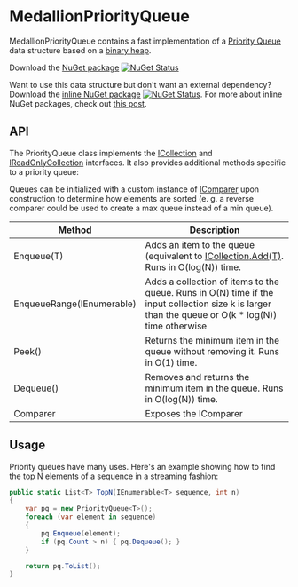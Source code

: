 ﻿MedallionPriorityQueue
==============

MedallionPriorityQueue contains a fast implementation of a [Priority Queue](https://docs.oracle.com/javase/7/docs/api/java/util/PriorityQueue.html) data structure based on a [binary heap](https://en.wikipedia.org/wiki/Binary_heap).

Download the [NuGet package](https://www.nuget.org/packages/MedallionPriorityQueue) [![NuGet Status](http://img.shields.io/nuget/v/MedallionCollections.svg?style=flat)](https://www.nuget.org/packages/MedallionPriorityQueue/)

Want to use this data structure but don't want an external dependency? Download the [inline NuGet package](https://www.nuget.org/packages/MedallionPriorityQueue.Inline/) [![NuGet Status](http://img.shields.io/nuget/v/MedallionPriorityQueue.Inline.svg?style=flat)](https://www.nuget.org/packages/MedallionCollections.Inline/). For more about inline NuGet packages, check out [this post](http://www.codeducky.org/inline-nuget-packages-a-solution-to-the-problem-of-utility-libraries/).

## API

The PriorityQueue<T> class implements the [ICollection<T>](https://msdn.microsoft.com/en-us/library/92t2ye13.aspx) and [IReadOnlyCollection<T>](https://msdn.microsoft.com/en-us/library/hh881542.aspx) interfaces. It also provides additional methods specific to a priority queue:

Queues can be initialized with a custom instance of [IComparer<T>](https://msdn.microsoft.com/en-us/library/8ehhxeaf.aspx) upon construction to determine how elements are sorted (e. g. a reverse comparer could be used to create a max queue instead of a min queue).

| Method | Description |
| ------ | --------- |
| Enqueue(T) | Adds an item to the queue (equivalent to [ICollection<T>.Add(T)](https://msdn.microsoft.com/en-us/library/63ywd54z.aspx). Runs in O(log(N)) time. |
| EnqueueRange(IEnumerable<T>) | Adds a collection of items to the queue. Runs in O(N) time if the input collection size k is larger than the queue or O(k * log(N)) time otherwise |
| Peek() | Returns the minimum item in the queue without removing it. Runs in O(1) time. |
| Dequeue() | Removes and returns the minimum item in the queue. Runs in O(log(N)) time. |
| Comparer | Exposes the IComparer<T> |

## Usage

Priority queues have many uses. Here's an example showing how to find the top N elements of a sequence in a streaming fashion:

```C#
public static List<T> TopN(IEnumerable<T> sequence, int n) 
{
	var pq = new PriorityQueue<T>();
	foreach (var element in sequence) 
	{
		pq.Enqueue(element);
		if (pq.Count > n) { pq.Dequeue(); }
	}

	return pq.ToList();
}
```